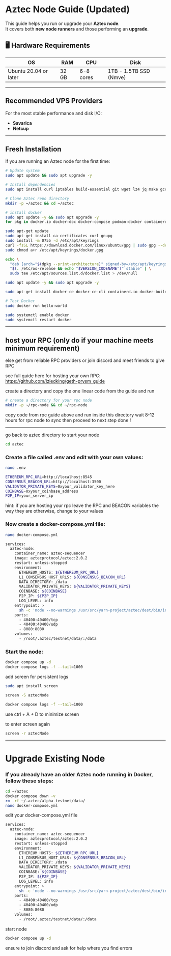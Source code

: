 # Aztec Node Guide (Updated)

This guide helps you run or upgrade your **Aztec node**.  
It covers both **new node runners** and those performing an **upgrade**.  


## 🖥️ Hardware Requirements

| **OS**              | **RAM**   | **CPU**     | **Disk**                          |
|---------------------|-----------|-------------|-----------------------------------|
| Ubuntu 20.04 or later | 32 GB | 6-8 cores   | 1TB - 1.5TB SSD (Nmve) |


---

##  Recommended VPS Providers

For the most stable performance and disk I/O:  
- **Savarica**  
- **Netcup**  
  

---

## Fresh Installation

If you are running an Aztec node for the first time:

```bash
# Update system
sudo apt update && sudo apt upgrade -y

# Install dependencies
sudo apt install curl iptables build-essential git wget lz4 jq make gcc nano automake autoconf tmux htop nvme-cli libgbm1 pkg-config libssl-dev libleveldb-dev tar clang bsdmainutils ncdu unzip libleveldb-dev  -y

# Clone Aztec repo directory
mkdir -p ~/aztec && cd ~/aztec

```
```bash
# install docker
sudo apt update -y && sudo apt upgrade -y
for pkg in docker.io docker-doc docker-compose podman-docker containerd runc; do sudo apt-get remove $pkg; done

sudo apt-get update
sudo apt-get install ca-certificates curl gnupg
sudo install -m 0755 -d /etc/apt/keyrings
curl -fsSL https://download.docker.com/linux/ubuntu/gpg | sudo gpg --dearmor -o /etc/apt/keyrings/docker.gpg
sudo chmod a+r /etc/apt/keyrings/docker.gpg

echo \
  "deb [arch="$(dpkg --print-architecture)" signed-by=/etc/apt/keyrings/docker.gpg] https://download.docker.com/linux/ubuntu \
  "$(. /etc/os-release && echo "$VERSION_CODENAME")" stable" | \
  sudo tee /etc/apt/sources.list.d/docker.list > /dev/null

sudo apt update -y && sudo apt upgrade -y

sudo apt-get install docker-ce docker-ce-cli containerd.io docker-buildx-plugin docker-compose-plugin

# Test Docker
sudo docker run hello-world

sudo systemctl enable docker
sudo systemctl restart docker

```

---

## host your RPC (only do if your machine meets minimum requirement)

else get from reliable RPC providers or join discord and meet friends to give RPC

see full guide here for hosting your own RPC: https://github.com/Iziedking/geth-prysm_guide

create a directory and copy the one linear code from the guide and run 

```bash
# create a directory for your rpc node
mkdir -p ~/rpc-node && cd ~/rpc-node

```
copy code from rpc guide above and run inside this directory 
wait 8-12 hours for rpc node to sync then proceed to next step
done !

---

go back to aztec directory to start your node

```bash
cd aztec
```

### Create a file called .env and edit with your own values:

```bash
nano .env
```
```bash
ETHEREUM_RPC_URL=http://localhost:8545
CONSENSUS_BEACON_URL=http://localhost:3500
VALIDATOR_PRIVATE_KEYS=0xyour_validator_key_here
COINBASE=0xyour_coinbase_address
P2P_IP=your_server_ip

```
hint: if you are hosting your rpc leave the RPC and BEACON variables the way they are otherwise, change to your values



### Now create a docker-compose.yml file:

```bash
nano docker-compose.yml
```

```bash
services:
  aztec-node:
    container_name: aztec-sequencer
    image: aztecprotocol/aztec:2.0.2
    restart: unless-stopped
    environment:
      ETHEREUM_HOSTS: ${ETHEREUM_RPC_URL}
      L1_CONSENSUS_HOST_URLS: ${CONSENSUS_BEACON_URL}
      DATA_DIRECTORY: /data
      VALIDATOR_PRIVATE_KEYS: ${VALIDATOR_PRIVATE_KEYS}
      COINBASE: ${COINBASE}
      P2P_IP: ${P2P_IP}
      LOG_LEVEL: info
    entrypoint: >
      sh -c 'node --no-warnings /usr/src/yarn-project/aztec/dest/bin/index.js start --network testnet --node --archiver --sequencer'
    ports:
      - 40400:40400/tcp
      - 40400:40400/udp
      - 8080:8080
    volumes:
      - /root/.aztec/testnet/data/:/data

```

### Start the node:

```bash
docker compose up -d
docker compose logs -f --tail=1000
```

add screen for persistent logs 

```bash
sudo apt install screen

screen -S aztecNode
```
```bash
docker compose logs -f --tail=1000
```

use ctrl + A + D to minimize screen 

to enter screen again 

```bash
screen -r aztecNode
```

---

# Upgrade Existing Node

### If you already have an older Aztec node running in Docker, follow these steps:

```bash
cd ~/aztec
docker compose down -v
rm -rf ~/.aztec/alpha-testnet/data/
nano docker-compose.yml
```

edit your docker-compose.yml file 

```bash
services:
  aztec-node:
    container_name: aztec-sequencer
    image: aztecprotocol/aztec:2.0.2
    restart: unless-stopped
    environment:
      ETHEREUM_HOSTS: ${ETHEREUM_RPC_URL}
      L1_CONSENSUS_HOST_URLS: ${CONSENSUS_BEACON_URL}
      DATA_DIRECTORY: /data
      VALIDATOR_PRIVATE_KEYS: ${VALIDATOR_PRIVATE_KEYS}
      COINBASE: ${COINBASE}
      P2P_IP: ${P2P_IP}
      LOG_LEVEL: info
    entrypoint: >
      sh -c 'node --no-warnings /usr/src/yarn-project/aztec/dest/bin/index.js start --network testnet --node --archiver --sequencer'
    ports:
      - 40400:40400/tcp
      - 40400:40400/udp
      - 8080:8080
    volumes:
      - /root/.aztec/testnet/data/:/data
```
start node 

```bash
docker compose up -d
```

ensure to join discord and ask for help where you find errors 
